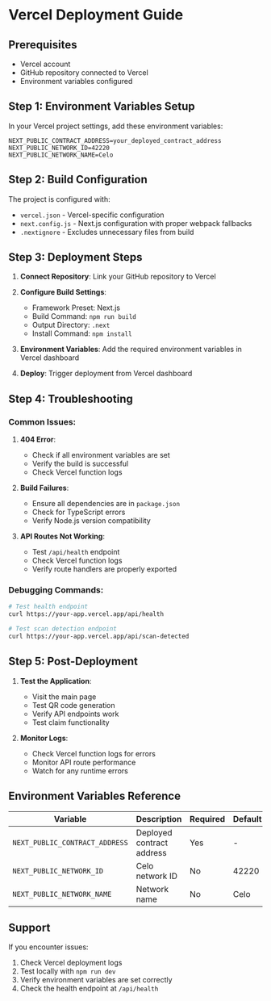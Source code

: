 # Vercel Deployment Guide

## Prerequisites
- Vercel account
- GitHub repository connected to Vercel
- Environment variables configured

## Step 1: Environment Variables Setup

In your Vercel project settings, add these environment variables:

```
NEXT_PUBLIC_CONTRACT_ADDRESS=your_deployed_contract_address
NEXT_PUBLIC_NETWORK_ID=42220
NEXT_PUBLIC_NETWORK_NAME=Celo
```

## Step 2: Build Configuration

The project is configured with:
- `vercel.json` - Vercel-specific configuration
- `next.config.js` - Next.js configuration with proper webpack fallbacks
- `.nextignore` - Excludes unnecessary files from build

## Step 3: Deployment Steps

1. **Connect Repository**: Link your GitHub repository to Vercel
2. **Configure Build Settings**:
   - Framework Preset: Next.js
   - Build Command: `npm run build`
   - Output Directory: `.next`
   - Install Command: `npm install`

3. **Environment Variables**: Add the required environment variables in Vercel dashboard

4. **Deploy**: Trigger deployment from Vercel dashboard

## Step 4: Troubleshooting

### Common Issues:

1. **404 Error**: 
   - Check if all environment variables are set
   - Verify the build is successful
   - Check Vercel function logs

2. **Build Failures**:
   - Ensure all dependencies are in `package.json`
   - Check for TypeScript errors
   - Verify Node.js version compatibility

3. **API Routes Not Working**:
   - Test `/api/health` endpoint
   - Check Vercel function logs
   - Verify route handlers are properly exported

### Debugging Commands:

```bash
# Test health endpoint
curl https://your-app.vercel.app/api/health

# Test scan detection endpoint
curl https://your-app.vercel.app/api/scan-detected
```

## Step 5: Post-Deployment

1. **Test the Application**:
   - Visit the main page
   - Test QR code generation
   - Verify API endpoints work
   - Test claim functionality

2. **Monitor Logs**:
   - Check Vercel function logs for errors
   - Monitor API route performance
   - Watch for any runtime errors

## Environment Variables Reference

| Variable | Description | Required | Default |
|----------|-------------|----------|---------|
| `NEXT_PUBLIC_CONTRACT_ADDRESS` | Deployed contract address | Yes | - |
| `NEXT_PUBLIC_NETWORK_ID` | Celo network ID | No | 42220 |
| `NEXT_PUBLIC_NETWORK_NAME` | Network name | No | Celo |

## Support

If you encounter issues:
1. Check Vercel deployment logs
2. Test locally with `npm run dev`
3. Verify environment variables are set correctly
4. Check the health endpoint at `/api/health` 